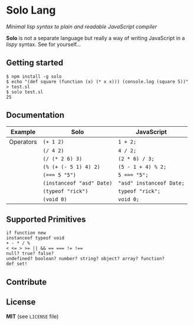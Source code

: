 # Solo Lang

_Minimal lisp syntax to plain and readable JavaScript compiler_

**Solo** is not a separate language but really a way of writing JavaScript in a
_lispy_ syntax. See for yourself...

## Getting started

```
$ npm install -g solo
$ echo "(def square (function (x) (* x x))) (console.log (square 5))" > test.sl
$ solo test.sl
25
```

## Documentation

| Example | Solo | JavaScript |
|---|---|---|
| Operators | `(+ 1 2)` | `1 + 2;` |
| | `(/ 4 2)` | `4 / 2;` |
| | `(/ (* 2 6) 3)` | `(2 * 6) / 3;` |
| | `(% (+ (- 5 1) 4) 2)` | `(5 - 1 + 4) % 2;` |
| | `(=== 5 "5")` | `5 === "5";` |
| | `(instanceof "asd" Date)` | `"asd" instanceof Date;` |
| | `(typeof "rick")` | `typeof "rick";` |
| | `(void 0)` | `void 0;` |

## Supported Primitives

```
if function new
instanceof typeof void
+ - * / %
< <= > >= || && == === != !==
null? true? false?
undefined? boolean? number? string? object? array? function?
def set!
```

## Contribute

## License

**MIT** (see `LICENSE` file)
